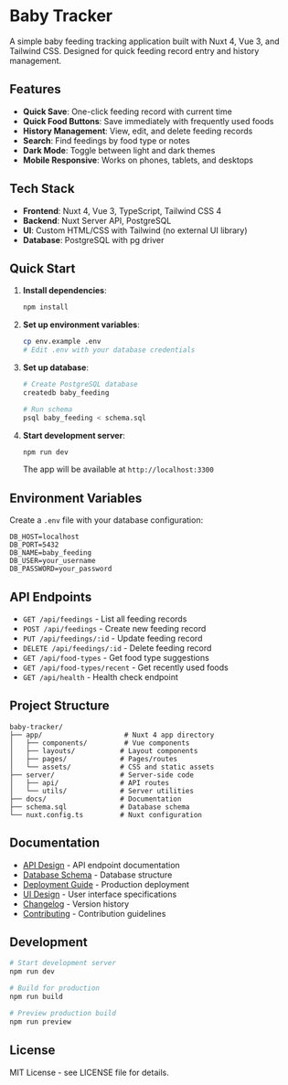 # Baby Tracker

A simple baby feeding tracking application built with Nuxt 4, Vue 3, and Tailwind CSS. Designed for quick feeding record entry and history management.

## Features

- **Quick Save**: One-click feeding record with current time
- **Quick Food Buttons**: Save immediately with frequently used foods
- **History Management**: View, edit, and delete feeding records
- **Search**: Find feedings by food type or notes
- **Dark Mode**: Toggle between light and dark themes
- **Mobile Responsive**: Works on phones, tablets, and desktops

## Tech Stack

- **Frontend**: Nuxt 4, Vue 3, TypeScript, Tailwind CSS 4
- **Backend**: Nuxt Server API, PostgreSQL
- **UI**: Custom HTML/CSS with Tailwind (no external UI library)
- **Database**: PostgreSQL with pg driver

## Quick Start

1. **Install dependencies**:
   ```bash
   npm install
   ```

2. **Set up environment variables**:
   ```bash
   cp env.example .env
   # Edit .env with your database credentials
   ```

3. **Set up database**:
   ```bash
   # Create PostgreSQL database
   createdb baby_feeding
   
   # Run schema
   psql baby_feeding < schema.sql
   ```

4. **Start development server**:
   ```bash
   npm run dev
   ```
   
   The app will be available at `http://localhost:3300`

## Environment Variables

Create a `.env` file with your database configuration:

```env
DB_HOST=localhost
DB_PORT=5432
DB_NAME=baby_feeding
DB_USER=your_username
DB_PASSWORD=your_password
```

## API Endpoints

- `GET /api/feedings` - List all feeding records
- `POST /api/feedings` - Create new feeding record
- `PUT /api/feedings/:id` - Update feeding record
- `DELETE /api/feedings/:id` - Delete feeding record
- `GET /api/food-types` - Get food type suggestions
- `GET /api/food-types/recent` - Get recently used foods
- `GET /api/health` - Health check endpoint

## Project Structure

```
baby-tracker/
├── app/                    # Nuxt 4 app directory
│   ├── components/         # Vue components
│   ├── layouts/           # Layout components
│   ├── pages/             # Pages/routes
│   └── assets/            # CSS and static assets
├── server/                # Server-side code
│   ├── api/               # API routes
│   └── utils/             # Server utilities
├── docs/                  # Documentation
├── schema.sql             # Database schema
└── nuxt.config.ts         # Nuxt configuration
```

## Documentation

- [API Design](./docs/api-design.md) - API endpoint documentation
- [Database Schema](./docs/database-schema.md) - Database structure
- [Deployment Guide](./docs/deployment.md) - Production deployment
- [UI Design](./docs/ui-design.md) - User interface specifications
- [Changelog](./docs/changelog.md) - Version history
- [Contributing](./docs/contributing.md) - Contribution guidelines

## Development

```bash
# Start development server
npm run dev

# Build for production
npm run build

# Preview production build
npm run preview
```

## License

MIT License - see LICENSE file for details.
